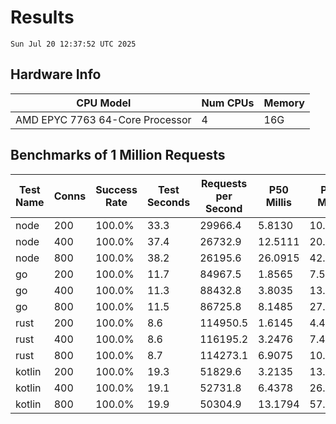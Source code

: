 # Results
`Sun Jul 20 12:37:52 UTC 2025`
## Hardware Info
| CPU Model | Num CPUs | Memory |
| --------- | -------- | ------ |
| AMD EPYC 7763 64-Core Processor | 4 | 16G |

## Benchmarks of 1 Million Requests
| Test Name | Conns | Success Rate | Test Seconds | Requests per Second | P50 Millis | P99 Millis | P99.9 Millis | API Memory MB | API CPU Time | API Threads |
| --------- | ----- | ------------ | ------------ | ------------------- | ---------- | ---------- | ------------ | ------------- | ------------ | ----------- |
| node | 200 | 100.0% | 33.3 | 29966.4 | 5.8130 | 10.5052 | 10.9349 | 110.2 | 00:00:33 | 7 |
| node | 400 | 100.0% | 37.4 | 26732.9 | 12.5111 | 20.6908 | 29.2382 | 143.8 | 00:00:37 | 7 |
| node | 800 | 100.0% | 38.2 | 26195.6 | 26.0915 | 42.0916 | 49.2695 | 152.8 | 00:00:38 | 7 |
| go | 200 | 100.0% | 11.7 | 84967.5 | 1.8565 | 7.5281 | 10.1154 | 17.8 | 00:00:27 | 10 |
| go | 400 | 100.0% | 11.3 | 88432.8 | 3.8035 | 13.5991 | 19.1662 | 24.6 | 00:00:26 | 12 |
| go | 800 | 100.0% | 11.5 | 86725.8 | 8.1485 | 27.2738 | 40.6107 | 37.5 | 00:00:27 | 12 |
| rust | 200 | 100.0% | 8.6 | 114950.5 | 1.6145 | 4.4746 | 5.9091 | 8.5 | 00:00:17 | 5 |
| rust | 400 | 100.0% | 8.6 | 116195.2 | 3.2476 | 7.4082 | 11.1235 | 13.0 | 00:00:17 | 5 |
| rust | 800 | 100.0% | 8.7 | 114273.1 | 6.9075 | 10.5742 | 17.5472 | 21.9 | 00:00:17 | 5 |
| kotlin | 200 | 100.0% | 19.3 | 51829.6 | 3.2135 | 13.3542 | 34.4822 | 346.4 | 00:00:59 | 155 |
| kotlin | 400 | 100.0% | 19.1 | 52731.8 | 6.4378 | 26.0582 | 73.2321 | 406.3 | 00:00:57 | 155 |
| kotlin | 800 | 100.0% | 19.9 | 50304.9 | 13.1794 | 57.7464 | 137.1109 | 490.2 | 00:00:59 | 155 |

